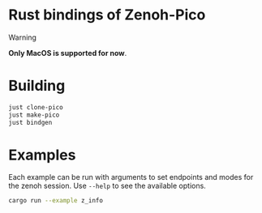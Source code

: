 # Rust bindings of Zenoh-Pico

> [!WARNING]
> **Only MacOS is supported for now**.

# Building

```bash
just clone-pico
just make-pico
just bindgen
```

# Examples

Each example can be run with arguments to set endpoints and modes for the zenoh session. Use `--help` to see the available options.

```bash
cargo run --example z_info
```
